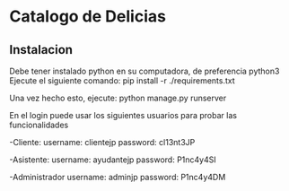Catalogo de Delicias
====================

Instalacion
-----------
Debe tener instalado python en su computadora, de preferencia python3
Ejecute el siguiente comando:
pip install -r ./requirements.txt

Una vez hecho esto, ejecute:
python manage.py runserver

En el login puede usar los siguientes usuarios para probar las funcionalidades

-Cliente:
username: clientejp
password: cl13nt3JP

-Asistente:
username: ayudantejp
password: P1nc4y4SI

-Administrador
username: adminjp
password: P1nc4y4DM
